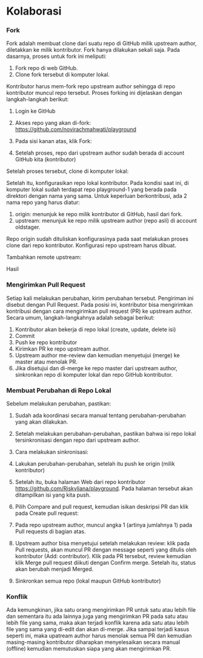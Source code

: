 <h1>Kolaborasi</h1>

<h3>Fork</h3>

Fork adalah membuat clone dari suatu repo di GitHub milik upstream author, diletakkan ke milik kontributor. Fork hanya dilakukan sekali saja. Pada dasarnya, proses untuk fork ini meliputi:

1) Fork repo di web GitHub.
1) Clone fork tersebut di komputer lokal.

Kontributor harus mem-fork repo upstream author sehingga di repo kontributor muncul repo tersebut. Proses forking ini dijelaskan dengan langkah-langkah berikut:

1) Login ke GitHub
1) Akses repo yang akan di-fork: https://github.com/novirachmahwati/playground
1) Pada sisi kanan atas, klik Fork:

1) Setelah proses, repo dari upstream author sudah berada di account GitHub kita (kontributor)

Setelah proses tersebut, clone di komputer lokal:

Setelah itu, konfigurasikan repo lokal kontributor. Pada kondisi saat ini, di komputer lokal sudah terdapat repo playground-1 yang berada pada direktori dengan nama yang sama. Untuk keperluan berkontribusi, ada 2 nama repo yang harus diatur:

1) origin: menunjuk ke repo milik kontributor di GitHub, hasil dari fork.
1) upstream: menunjuk ke repo milik upstream author (repo asli) di account oldstager.

Repo origin sudah dituliskan konfigurasinya pada saat melakukan proses clone dari repo kontributor. Konfigurasi repo upstream harus dibuat.

Tambahkan remote upstream:

Hasil


<h3>Mengirimkan Pull Request</h3>

Setiap kali melakukan perubahan, kirim perubahan tersebut. Pengiriman ini disebut dengan Pull Request. Pada posisi ini, kontributor bisa mengirimkan kontribusi dengan cara mengirimkan pull request (PR) ke upstream author. Secara umum, langkah-langkahnya adalah sebagai berikut:

1) Kontributor akan bekerja di repo lokal (create, update, delete isi)
1) Commit
1) Push ke repo kontributor
1) Kirimkan PR ke repo upstream author.
1) Upstream author me-review dan kemudian menyetujui (merge) ke master atau menolak PR.
1) Jika disetujui dan di-merge ke repo master dari upstream author, sinkronkan repo di komputer lokal dan repo GitHub kontributor.

<h3>Membuat Perubahan di Repo Lokal</h3>

Sebelum melakukan perubahan, pastikan:

1) Sudah ada koordinasi secara manual tentang perubahan-perubahan yang akan dilakukan.
1) Setelah melakukan perubahan-perubahan, pastikan bahwa isi repo lokal tersinkronisasi dengan repo dari upstream author.
1) Cara melakukan sinkronisasi:

1) Lakukan perubahan-perubahan, setelah itu push ke origin (milik kontributor)

1) Setelah itu, buka halaman Web dari repo kontributor https://github.com/Riskyliana/playground. Pada halaman tersebut akan ditampilkan isi yang kita push.

1) Pilih Compare and pull request, kemudian isikan deskripsi PR dan klik pada Create pull request:

1) Pada repo upstream author, muncul angka 1 (artinya jumlahnya 1) pada Pull requests di bagian atas.
1) Upstream author bisa menyetujui setelah melakukan review: klik pada Pull requests, akan muncul PR dengan message seperti yang ditulis oleh kontributor (Add: contributor). Klik pada PR tersebut, review kemudian klik Merge pull request diikuti dengan Confirm merge. Setelah itu, status akan berubah menjadi Merged.
1) Sinkronkan semua repo (lokal maupun GitHub kontributor)


<h3>Konflik</h3>

Ada kemungkinan, jika satu orang mengirimkan PR untuk satu atau lebih file dan sementara itu ada lainnya juga yang mengirimkan PR pada satu atau lebih file yang sama, maka akan terjadi konflik karena ada satu atau lebih file yang sama yang di-edit dan akan di-merge. Jika sampai terjadi kasus seperti ini, maka upatream author harus menolak semua PR dan kemudian masing-masing kontributor diharapkan menyelesaikan secara manual (offline) kemudian memutuskan siapa yang akan mengirimkan PR.
